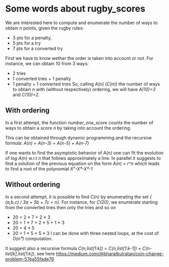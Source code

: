 # Some words about rugby_scores

We are interested here to compute and enumerate the number of ways to obtain *n* points, given the rugby rules: 
* 3 pts for a penalty, 
* 5 pts for a try 
* 7 pts for a converted try

First we have to know wether the order is taken into account or not. For instance, we can obtain 10 from 3 ways:
* 2 tries
* 1 converted tries + 1 penalty
* 1 penalty + 1 converted tries
So, calling *A(n)* (*C(n)*) the number of ways to obtain *n* with (without respectively) ordering, we will have *A(10)=3* and *C(10)=2*. 

## With ordering

In a first attempt, the function *number_one_score* counts the number of ways to obtain a score *n* by taking into account the ordering. 

This can be obtained through dynamic programming and the recursive formula:
*A(n) = A(n-3) + A(n-5) + A(n-7)*

If one wants to find the asymptotic behavior of *A(n)* one can fit the evolution of *log A(n)* w.r.t *n* that follows approximately a line. 
In parallel it suggests to find a solution of the previous equation on the form *A(n) = r^n* which leads to find a root of the polynomial *X⁷-X⁴-X²-1*

## Without ordering

In a second attempt, it is possible to find *C(n)* by enumerating the set *{ (a,b,c) / 3a + 5b + 7c = n}*.
For instance, for *C(20)*, we enumerate starting from the converted tries then only the tries and so on
* 20 = 2 * 7 + 2 * 3 
* 20 = 1 * 7 + 2 * 5 + 1 * 3
* 20 = 4 * 5
* 20 = 1 * 5 + 5 * 3
I can be done with three nested loops, at the cost of *O(n⁴)* computation. 

It suggest also a recursive formula *C(n,list[1:k]) = C(n,list[1:k-1]) + C(n-list[k],list[1:k])*, see here
https://medium.com/@bharatkulratan/coin-change-problem-57ea55fade76






